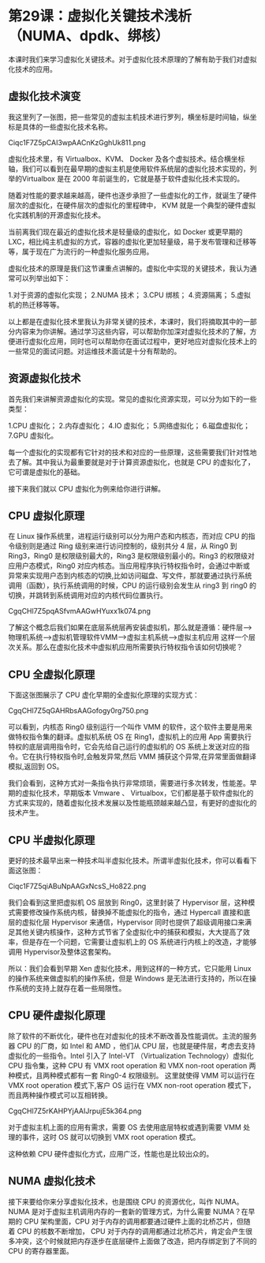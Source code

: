 # 第29课：虚拟化关键技术浅析（NUMA、dpdk、绑核）

本课时我们来学习虚拟化关键技术。对于虚拟化技术原理的了解有助于我们对虚拟化技术的应用。

## 虚拟化技术演变

我这里列了一张图，把一些常见的虚拟主机技术进行罗列，横坐标是时间轴，纵坐标是具体的一些虚拟化技术名称。

Ciqc1F7Z5pCAI3wpAACnKzGghUk811.png

虚拟化技术里，有 Virtualbox、KVM、 Docker 及各个虚拟技术。结合横坐标轴，我们可以看到在最早期的虚拟主机是使用软件系统层的虚拟化技术实现的，列举的Virtualbox 是在 2000 年前诞生的，它就是基于软件虚拟化技术实现的。

随着对性能的要求越来越高，硬件也逐步承担了一些虚拟化的工作，就诞生了硬件层次的虚拟化，在硬件层次的虚拟化的里程碑中， KVM 就是一个典型的硬件虚拟化实践机制的开源虚拟化技术。

当前离我们现在最近的虚拟化技术是轻量级的虚拟化，如 Docker 或更早期的 LXC，相比纯主机虚拟的方式，容器的虚拟化更加轻量级，易于发布管理和迁移等等，属于现在广为流行的一种虚拟化服务应用。

虚拟化技术的原理是我们这节课重点讲解的。虚拟化中实现的关键技术，我认为通常可以列举出如下：

1.对于资源的虚拟化实现；
2.NUMA 技术；
3.CPU 绑核；
4.资源隔离；
5.虚拟机的热迁移等等。

以上都是在虚拟化技术里我认为非常关键的技术，本课时，我们将摘取其中的一部分内容来为你讲解。通过学习这些内容，可以帮助你加深对虚拟化技术的了解，方便进行虚拟化应用，同时也可以帮助你在面试过程中，更好地应对虚拟化技术上的一些常见的面试问题。对运维技术面试是十分有帮助的。

## 资源虚拟化技术

首先我们来讲解资源虚拟化的实现。常见的虚拟化资源实现，可以分为如下的一些类型：

1.CPU 虚拟化；
2.内存虚拟化；
4.IO 虚拟化；
5.网络虚拟化；
6.磁盘虚拟化；
7.GPU 虚拟化。

每一个虚拟化的实现都有它针对的技术和对应的一些原理，这些需要我们针对性地去了解。其中我认为最重要就是对于计算资源虚拟化，也就是 CPU 的虚拟化了，它可谓是虚拟化的基础。

接下来我们就以 CPU 虚拟化为例来给你进行讲解。

## CPU 虚拟化原理
在 Linux 操作系统里，进程运行级别可以分为用户态和内核态，而对应 CPU 的指令级别则是通过 Ring 级别来进行访问控制的，级别共分 4 层，从 Ring0 到 Ring3，Ring0 是权限级别最大的，Ring3 是权限级别最小的。Ring3 的权限级对应用户态模式，Ring0 对应内核态。当应用程序执行特权指令时，会通过中断或异常来实现用户态到内核态的切换,比如访问磁盘、写文件，那就要通过执行系统调用（函数），执行系统调用的时候，CPU 的运行级别会发生从 ring3 到 ring0 的切换，并跳转到系统调用对应的内核代码位置执行。

CgqCHl7Z5pqASfvmAAGwHYuxx1k074.png

了解这个概念后我们如果在底层系统层再安装虚拟机，那么就是遵循：硬件层-->物理机系统-->虚拟机管理软件VMM-->虚拟主机系统-->虚拟主机应用 这样一个层次关系。那么在虚拟化技术中虚拟机应用所需要执行特权指令该如何切换呢？

## CPU 全虚拟化原理

下面这张图展示了 CPU 虚化早期的全虚拟化原理的实现方式：

CgqCHl7Z5qGAHRbsAAGofogy0rg750.png

可以看到，内核态 Ring0 级别运行一个叫作 VMM 的软件，这个软件主要是用来做特权指令集的翻译。虚拟机系统 OS 在 Ring1，虚拟机上的应用 App 需要执行特权的底层调用指令时，它会先给自己运行的虚拟机的 OS 系统上发送对应的指令。它在执行特权指令时,会触发异常,然后 VMM 捕获这个异常,在异常里面做翻译模拟,返回到 OS。

我们会看到，这种方式对一条指令执行非常烦琐，需要进行多次转发，性能差。早期的虚拟化技术，早期版本 Vmware 、 Virtualbox，它们都是基于软件虚拟化的方式来实现的，随着虚拟化技术发展以及性能瓶颈越来越凸显，有更好的虚拟化的技术产生。

## CPU 半虚拟化原理

更好的技术最早出来一种技术叫半虚拟化技术。所谓半虚拟化技术，你可以看看下面这张图：

Ciqc1F7Z5qiABuNpAAGxNcsS_Ho822.png

我们会看到这里把虚拟机 OS 层放到 Ring0，这里封装了 Hypervisor 层，这种模式需要修改操作系统内核，替换掉不能虚拟化的指令，通过 Hypercall 直接和底层的虚拟化层 Hypervisor 来通信，Hypervisor 同时也提供了超级调用接口来满足其他关键内核操作，这种方式节省了全虚拟化中的捕获和模拟，大大提高了效率，但是存在一个问题，它需要让虚拟机上的 OS 系统进行内核上的改造，才能够调用 Hypervisor及整体这套架构。

所以：我们会看到早期 Xen 虚拟化技术，用到这样的一种方式，它只能用 Linux 的操作系统来做虚拟机的操作系统，但是 Windows 是无法进行支持的，所以在操作系统的支持上就存在着一些局限性。

## CPU 硬件虚拟化原理

除了软件的不断优化，硬件也在对虚拟化的技术不断改善及性能调优。主流的服务器 CPU 的厂商，如 Intel 和 AMD ，他们从 CPU 层，也就是硬件层，考虑去支持虚拟化的一些指令。Intel 引入了 Intel-VT （Virtualization Technology）虚拟化 CPU 指令集，这种 CPU 有 VMX root operation 和 VMX non-root operation 两种模式，且两种模式都有一套 Ring0-4 权限级别。 这里就使得 VMM 可以运行在 VMX root operation 模式下,客户 OS 运行在 VMX non-root operation 模式下，而且两种操作模式可以互相转换。

CgqCHl7Z5rKAHPYjAAIJrpujE5k364.png

对于虚拟主机上面的应用有需求，需要 OS 去使用底层特权或遇到需要 VMM 处理的事件，这时 OS 就可以切换到 VMX root operation 模式。

这种依赖 CPU 硬件虚拟化方式，应用广泛，性能也是比较出众的。

## NUMA 虚拟化技术

接下来要给你来分享虚拟化技术，也是围绕 CPU 的资源优化，叫作 NUMA。NUMA 是对于虚拟主机调用内存的一套新的管理方式，为什么需要 NUMA？在早期的 CPU 架构里面，CPU 对于内存的调用都要通过硬件上面的北桥芯片，但随着 CPU 的核数不断增加， CPU 对于内存的调用都通过北桥芯片，肯定会产生很多冲突，这个时候就把内存逐步在底层硬件上面做了改造，把内存绑定到了不同的 CPU 的寄存器里面。